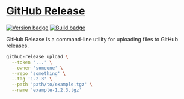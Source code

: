 # [GitHub Release][]

[![Version badge][]][version]
[![Build badge][]][build]

GitHub Release is a command-line utility for uploading files to GitHub
releases.

``` sh
github-release upload \
  --token '...' \
  --owner 'someone' \
  --repo 'something' \
  --tag '1.2.3' \
  --path 'path/to/example.tgz' \
  --name 'example-1.2.3.tgz'
```

[GitHub Release]: https://github.com/tfausak/github-release
[Version badge]: https://www.stackage.org/package/github-release/badge/nightly?label=version
[version]: https://www.stackage.org/package/github-release
[Build badge]: https://travis-ci.org/tfausak/github-release.svg
[build]: https://travis-ci.org/tfausak/github-release
